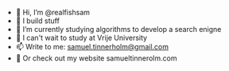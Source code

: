 - 👋 Hi, I’m @realfishsam
- 👀 I build stuff
- 🌱 I’m currently studying algorithms to develop a search enigne
- 💞️ I can't wait to study at Vrije University
- 📫 Write to me: samuel.tinnerholm@gmail.com
- 💞️ Or check out my website samueltinnerolm.com

<!---
realfishsam/realfishsam is a ✨ special ✨ repository because its `README.md` (this file) appears on your GitHub profile.
You can click the Preview link to take a look at your changes.
--->
